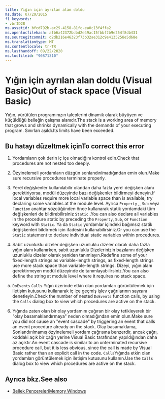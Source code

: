 ```yaml
---
title: Yığın için ayrılan alan doldu
ms.date: 07/20/2015
f1_keywords:
- vbrID28
ms.assetid: bfcd792b-ac29-4158-81fc-ea0c13f4ffa2
ms.openlocfilehash: afb6a42372bdbd2e49ac15fbbf2b9e254f8db431
ms.sourcegitcommit: d2db216e46323f73b32ae312c9e4135258e5d68e
ms.translationtype: MT
ms.contentlocale: tr-TR
ms.lasthandoff: 09/22/2020
ms.locfileid: "90871310"
---
```

# <a name="out-of-stack-space-visual-basic"></a><span data-ttu-id="88b80-102">Yığın için ayrılan alan doldu (Visual Basic)</span><span class="sxs-lookup"><span data-stu-id="88b80-102">Out of stack space (Visual Basic)</span></span>

<span data-ttu-id="88b80-103">Yığın, yürütülen programınızın taleplerini dinamik olarak büyüyen ve küçüldüğü belleğin çalışma alanıdır.</span><span class="sxs-lookup"><span data-stu-id="88b80-103">The stack is a working area of memory that grows and shrinks dynamically with the demands of your executing program.</span></span> <span data-ttu-id="88b80-104">Sınırları aşıldı.</span><span class="sxs-lookup"><span data-stu-id="88b80-104">Its limits have been exceeded.</span></span>  
  
## <a name="to-correct-this-error"></a><span data-ttu-id="88b80-105">Bu hatayı düzeltmek için</span><span class="sxs-lookup"><span data-stu-id="88b80-105">To correct this error</span></span>  
  
1. <span data-ttu-id="88b80-106">Yordamların çok derin iç içe olmadığını kontrol edin.</span><span class="sxs-lookup"><span data-stu-id="88b80-106">Check that procedures are not nested too deeply.</span></span>  
  
2. <span data-ttu-id="88b80-107">Özyinelemeli yordamların düzgün sonlandırılmadığından emin olun.</span><span class="sxs-lookup"><span data-stu-id="88b80-107">Make sure recursive procedures terminate properly.</span></span>  
  
3. <span data-ttu-id="88b80-108">Yerel değişkenler kullanılabilir olandan daha fazla yerel değişken alanı gerektiriyorsa, modül düzeyinde bazı değişkenler bildirmeyi deneyin.</span><span class="sxs-lookup"><span data-stu-id="88b80-108">If local variables require more local variable space than is available, try declaring some variables at the module level.</span></span> <span data-ttu-id="88b80-109">Ayrıca `Property` ,, `Sub` veya `Function` anahtar sözcüğünden önce kullanarak statik yordamdaki tüm değişkenleri de bildirebilirsiniz `Static` .</span><span class="sxs-lookup"><span data-stu-id="88b80-109">You can also declare all variables in the procedure static by preceding the `Property`, `Sub`, or `Function` keyword with `Static`.</span></span> <span data-ttu-id="88b80-110">Ya da `Static` yordamlar içindeki bağımsız statik değişkenleri bildirmek için ifadesini kullanabilirsiniz.</span><span class="sxs-lookup"><span data-stu-id="88b80-110">Or you can use the `Static` statement to declare individual static variables within procedures.</span></span>  
  
4. <span data-ttu-id="88b80-111">Sabit uzunluklu dizeler değişken uzunluklu dizeler olarak daha fazla yığın alanı kullanırken, sabit uzunluklu Dizelerinizin bazılarını değişken uzunluklu dizeler olarak yeniden tanımlayın.</span><span class="sxs-lookup"><span data-stu-id="88b80-111">Redefine some of your fixed-length strings as variable-length strings, as fixed-length strings use more stack space than variable-length strings.</span></span> <span data-ttu-id="88b80-112">Dizeyi, yığın alanı gerektirmeyen modül düzeyinde de tanımlayabilirsiniz.</span><span class="sxs-lookup"><span data-stu-id="88b80-112">You can also define the string at module level where it requires no stack space.</span></span>  
  
5. <span data-ttu-id="88b80-113">`DoEvents` `Calls` Yığın üzerinde etkin olan yordamları görüntülemek için iletişim kutusunu kullanarak iç içe geçmiş işlev çağrılarının sayısını denetleyin.</span><span class="sxs-lookup"><span data-stu-id="88b80-113">Check the number of nested `DoEvents` function calls, by using the `Calls` dialog box to view which procedures are active on the stack.</span></span>  
  
6. <span data-ttu-id="88b80-114">Yığında zaten olan bir olay yordamını çağıran bir olay tetikleyerek bir "olay basamaklandırmaya" neden olmadığından emin olun.</span><span class="sxs-lookup"><span data-stu-id="88b80-114">Make sure you did not cause an "event cascade" by triggering an event that calls an event procedure already on the stack.</span></span> <span data-ttu-id="88b80-115">Olay basamaklama, Sonlandırılmamış özyinelemeli yordam çağrısına benzerdir, ancak çağrı, koddaki açık bir çağrı yerine Visual Basic tarafından yapıldığından daha az açıktır.</span><span class="sxs-lookup"><span data-stu-id="88b80-115">An event cascade is similar to an unterminated recursive procedure call, but it is less obvious, since the call is made by Visual Basic rather than an explicit call in the code.</span></span> <span data-ttu-id="88b80-116">`Calls`Yığında etkin olan yordamları görüntülemek için iletişim kutusunu kullanın.</span><span class="sxs-lookup"><span data-stu-id="88b80-116">Use the `Calls` dialog box to view which procedures are active on the stack.</span></span>  
  
## <a name="see-also"></a><span data-ttu-id="88b80-117">Ayrıca bkz.</span><span class="sxs-lookup"><span data-stu-id="88b80-117">See also</span></span>

- [<span data-ttu-id="88b80-118">Bellek Pencereleri</span><span class="sxs-lookup"><span data-stu-id="88b80-118">Memory Windows</span></span>](/visualstudio/debugger/memory-windows)

